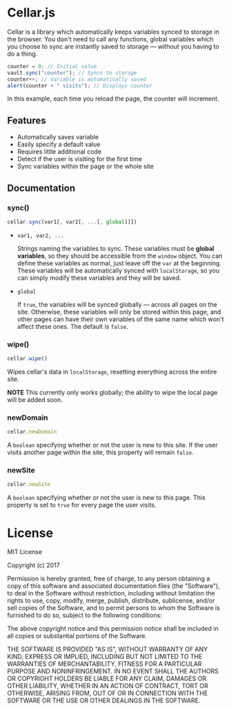 # Cellar.js

Cellar is a library which automatically keeps variables synced to storage in the browser. You don't need to call any functions, global variables which you choose to sync are instantly saved to storage — without you having to do a thing.

```JavaScript
counter = 0; // Initial value
vault.sync("counter"); // Syncs to storage
counter++; // Variable is automatically saved
alert(counter + " visits"); // Displays counter
```

In this example, each time you reload the page, the counter will increment.

## Features

 - Automatically saves variable
 - Easily specify a default value
 - Requires little additional code
 - Detect if the user is visiting for the first time
 - Sync variables within the page or the whole site

## Documentation
### sync()

```JavaScript
cellar.sync(var1[, var2[, ...[, global]]])
```

 - `var1, var2, ...`

   Strings naming the variables to sync. These variables must be **global variables**, so they should be accessible from the `window` object. You can define these variables as normal, just leave off the `var` at the beginning. These variables will be automatically synced with `localStorage`, so you can simply modify these variables and they will be saved.
 - `global`

   If `true`, the variables will be synced globally — across all pages on the site. Otherwise, these variables will only be stored within this page, and other pages can have their own variables of the same name which won't affect these ones. The default is `false`.

### wipe()

```JavaScript
cellar.wipe()
```

Wipes cellar's data in `localStorage`, resetting everything across the entire site.

**NOTE** This currently only works globally; the ability to wipe the local page will be added soon.

### newDomain

```JavaScript
cellar.newDomain
```

A `boolean` specifying whether or not the user is new to this site. If the user visits another page within the site, this property will remain `false`.

### newSite

```JavaScript
cellar.newSite
```

A `boolean` specifying whether or not the user is new to this page. This property is set to `true` for every page the user visits.

# License

MIT License

Copyright (c) 2017

Permission is hereby granted, free of charge, to any person obtaining a copy
of this software and associated documentation files (the "Software"), to deal
in the Software without restriction, including without limitation the rights
to use, copy, modify, merge, publish, distribute, sublicense, and/or sell
copies of the Software, and to permit persons to whom the Software is
furnished to do so, subject to the following conditions:

The above copyright notice and this permission notice shall be included in all
copies or substantial portions of the Software.

THE SOFTWARE IS PROVIDED "AS IS", WITHOUT WARRANTY OF ANY KIND, EXPRESS OR
IMPLIED, INCLUDING BUT NOT LIMITED TO THE WARRANTIES OF MERCHANTABILITY,
FITNESS FOR A PARTICULAR PURPOSE AND NONINFRINGEMENT. IN NO EVENT SHALL THE
AUTHORS OR COPYRIGHT HOLDERS BE LIABLE FOR ANY CLAIM, DAMAGES OR OTHER
LIABILITY, WHETHER IN AN ACTION OF CONTRACT, TORT OR OTHERWISE, ARISING FROM,
OUT OF OR IN CONNECTION WITH THE SOFTWARE OR THE USE OR OTHER DEALINGS IN THE
SOFTWARE.
